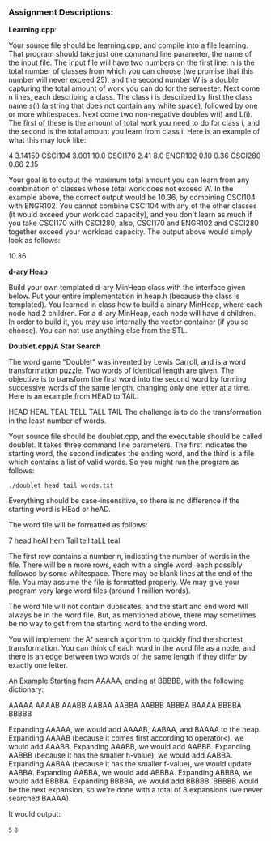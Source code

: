 ### Assignment Descriptions:

  **Learning.cpp**:
  
  Your source file should be learning.cpp, and compile into a file learning. That program should take just one command line     parameter, the name of the input file. The input file will have two numbers on the first line: n is the total number of       classes from which you can choose (we promise that this number will never exceed 25), and the second number W is a double,     capturing the total amount of work you can do for the semester. Next come n lines, each describing a class. The class i is     described by first the class name s(i) (a string that does not contain any white space), followed by one or more               whitespaces. Next come two non-negative doubles w(i) and L(i). The first of these is the amount of total work you need to do   for class i, and the second is the total amount you learn from class i. Here is an example of what this may look like:

  4 3.14159
  CSCI104 3.001 10.0
  CSCI170 2.41       8.0
  ENGR102  0.10 0.36
  CSCI280    0.66 2.15
  
  Your goal is to output the maximum total amount you can learn from any combination of classes whose total work does not       exceed W. In the example above, the correct output would be 10.36, by combining CSCI104 with ENGR102. You cannot combine       CSCI104 with any of the other classes (it would exceed your workload capacity), and you don't learn as much if you take       CSCI170 with CSCI280; also, CSCI170 and ENGR102 and CSCI280 together exceed your workload capacity. The output above would     simply look as follows:

  10.36
  
  **d-ary Heap**
   
  Build your own templated d-ary MinHeap class with the interface given below. Put your entire implementation in heap.h         (because the class is templated). You learned in class how to build a binary MinHeap, where each node had 2 children. For a   d-ary MinHeap, each node will have d children.
  In order to build it, you may use internally the vector container (if you so choose). You can not use anything else from the   STL.
  
  **Doublet.cpp/A Star Search**
  
  The word game "Doublet" was invented by Lewis Carroll, and is a word transformation puzzle. Two words of identical length     are given. The objective is to transform the first word into the second word by forming successive words of the same length,   changing only one letter at a time. Here is an example from HEAD to TAIL:

  HEAD
  HEAL
  TEAL
  TELL
  TALL
  TAIL
  The challenge is to do the transformation in the least number of words.

  Your source file should be doublet.cpp, and the executable should be called doublet. It takes three command line parameters.   The first indicates the starting word, the second indicates the ending word, and the third is a file which contains a list     of valid words. So you might run the program as follows:

  `./doublet head tail words.txt`
  
  Everything should be case-insensitive, so there is no difference if the starting word is HEad or heAD.

  The word file will be formatted as follows:

  7
  head
  heAl
  hem
  Tail
  tell
  taLL
  teal
  
  The first row contains a number n, indicating the number of words in the file. There will be n more rows, each with a single   word, each possibly followed by some whitespace. There may be blank lines at the end of the file. You may assume the file is   formatted properly. We may give your program very large word files (around 1 million words).

  The word file will not contain duplicates, and the start and end word will always be in the word file. But, as mentioned       above, there may sometimes be no way to get from the starting word to the ending word.

  You will implement the A* search algorithm to quickly find the shortest transformation. You can think of each word in the     word file as a node, and there is an edge between two words of the same length if they differ by exactly one letter.
  
  An Example
  Starting from AAAAA, ending at BBBBB, with the following dictionary:

  AAAAA
  AAAAB
  AAABB
  AABAA
  AABBA
  AABBB
  ABBBA
  BAAAA
  BBBBA
  BBBBB
  
  Expanding AAAAA, we would add AAAAB, AABAA, and BAAAA to the heap.
  Expanding AAAAB (because it comes first according to operator<), we would add AAABB.
  Expanding AAABB, we would add AABBB.
  Expanding AABBB (because it has the smaller h-value), we would add AABBA.
  Expanding AABAA (because it has the smaller f-value), we would update AABBA.
  Expanding AABBA, we would add ABBBA.
  Expanding ABBBA, we would add BBBBA.
  Expanding BBBBA, we would add BBBBB.
  BBBBB would be the next expansion, so we're done with a total of 8 expansions (we never searched BAAAA).
  
  It would output:

  `5`
  `8`
